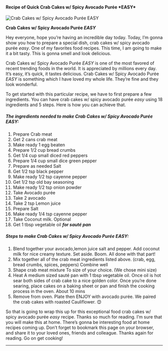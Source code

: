             

#### Recipe of Quick Crab Cakes w/ Spicy Avocado Purée \*EASY\*

![Crab Cakes w/ Spicy Avocado Purée <em>EASY</em>](https://img-global.cpcdn.com/recipes/b2f0d43fd877bad8/751x532cq70/crab-cakes-w-spicy-avocado-puree-easy-recipe-main-photo.jpg)

**Crab Cakes w/ Spicy Avocado Purée <em>EASY</em>**

Hey everyone, hope you’re having an incredible day today. Today, I’m gonna show you how to prepare a special dish, crab cakes w/ spicy avocado purée _easy_. One of my favorites food recipes. This time, I am going to make it a bit tasty. This is gonna smell and look delicious.

Crab Cakes w/ Spicy Avocado Purée _EASY_ is one of the most favored of recent trending foods in the world. It is appreciated by millions every day. It’s easy, it’s quick, it tastes delicious. Crab Cakes w/ Spicy Avocado Purée _EASY_ is something which I have loved my whole life. They’re fine and they look wonderful.

To get started with this particular recipe, we have to first prepare a few ingredients. You can have crab cakes w/ spicy avocado purée _easy_ using 18 ingredients and 5 steps. Here is how you can achieve that.

##### The ingredients needed to make Crab Cakes w/ Spicy Avocado Purée _EASY_:

1.  Prepare Crab meat
2.  Get 2 cans crab meat
3.  Make ready 1 egg beaten
4.  Prepare 1/2 cup bread crumbs
5.  Get 1/4 cup small diced red peppers
6.  Prepare 1/4 cup small dice green pepper
7.  Prepare as needed Salt
8.  Get 1/2 tsp black pepper
9.  Make ready 1/2 tsp cayenne pepper
10.  Get 1/2 tsp old bay seasoning
11.  Make ready 1/2 tsp onion powder
12.  Take Avocado purée
13.  Take 2 avocado
14.  Take 2 tsp Lemon juice
15.  Prepare Salt
16.  Make ready 1/4 tsp cayenne pepper
17.  Take Coconut milk. Optional
18.  Get 1 tbsp vegetable oil _**for sauté pan**_

##### Steps to make Crab Cakes w/ Spicy Avocado Purée _EASY_:

1.  Blend together your avocado,lemon juice salt and pepper. Add coconut milk for nice creamy texture. Set aside. Boom. All done with that part!
2.  Mix together all of the crab meat ingredients listed above. (crab, egg, bread crumbs, spices, peppers) Combine well
3.  Shape crab meat mixture To size of your choice. (We chose mini size)
4.  Heat A medium sized sauté pan with 1 tbsp vegetable oil. Once oil is hot sear both sides of crab cake to a nice golden color. Once you’re done searing, place cakes on a baking sheet or pan and finish the cooking process in the oven. About 10 mins
5.  Remove from oven. Plate then ENJOY with avocado purée. We paired the crab cakes with roasted Cauliflower. 😊

So that is going to wrap this up for this exceptional food crab cakes w/ spicy avocado purée _easy_ recipe. Thanks so much for reading. I’m sure that you will make this at home. There’s gonna be interesting food at home recipes coming up. Don’t forget to bookmark this page on your browser, and share it to your loved ones, friends and colleague. Thanks again for reading. Go on get cooking!

* * *